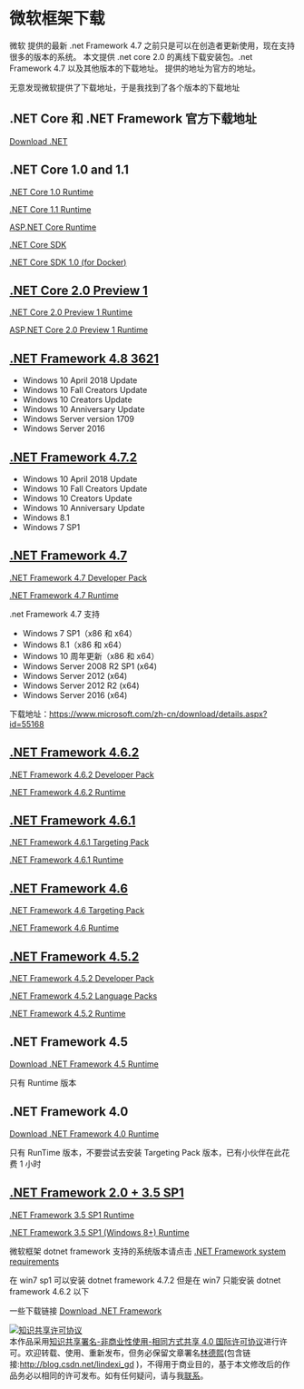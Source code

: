 
# 微软框架下载

微软 提供的最新 .net Framework 4.7 之前只是可以在创造者更新使用，现在支持很多的版本的系统。
本文提供 .net core 2.0 的离线下载安装包。.net Framework 4.7 以及其他版本的下载地址。
提供的地址为官方的地址。

<!--more-->


<!-- CreateTime:2019/10/14 11:25:07 -->


无意发现微软提供了下载地址，于是我找到了各个版本的下载地址

## .NET Core 和 .NET Framework 官方下载地址

[Download .NET](https://dotnet.microsoft.com/download/archives )

## .NET Core 1.0 and 1.1

[.NET Core 1.0 Runtime](https://github.com/dotnet/core/releases/tag/1.0.4)

[.NET Core 1.1 Runtime](https://github.com/dotnet/core/releases/tag/1.1.1)

[ASP.NET Core Runtime](http://www.asp.net/get-started)

[.NET Core SDK](https://www.microsoft.com/net/download/core)

[.NET Core SDK 1.0 (for Docker)](https://www.microsoft.com/net/core#dockercmd)

## [.NET Core 2.0 Preview 1](https://blogs.msdn.microsoft.com/dotnet/2017/05/10/announcing-net-core-2-0-preview-1/)

[.NET Core 2.0 Preview 1 Runtime](https://github.com/dotnet/core/releases/tag/v2.0.0-preview1)

[ASP.NET Core 2.0 Preview 1 Runtime](https://blogs.msdn.microsoft.com/webdev/2017/05/10/aspnet-2-preview-1/)

## [.NET Framework 4.8 3621](https://go.microsoft.com/fwlink/?linkid=2002300)

 - Windows 10 April 2018 Update
 - Windows 10 Fall Creators Update
 - Windows 10 Creators Update
 - Windows 10 Anniversary Update
 - Windows Server version 1709
 - Windows Server 2016

## [.NET Framework 4.7.2](https://support.microsoft.com/en-us/help/4054530/microsoft-net-framework-4-7-2-offline-installer-for-windows )

 - Windows 10 April 2018 Update
 - Windows 10 Fall Creators Update
 - Windows 10 Creators Update
 - Windows 10 Anniversary Update
 - Windows 8.1
 - Windows 7 SP1

## [.NET Framework 4.7](http://go.microsoft.com/fwlink/?LinkID=825321)

[.NET Framework 4.7 Developer Pack](http://go.microsoft.com/fwlink/?LinkId=825319 "The .NET 4.7 Developer pack includes 4.7 reference assemblies needed by Visual Studio and msbuild.")

[.NET Framework 4.7 Runtime](http://go.microsoft.com/fwlink/?LinkId=825299)

.net Framework 4.7 支持 

 - Windows 7 SP1（x86 和 x64）
 - Windows 8.1（x86 和 x64）
 - Windows 10 周年更新（x86 和 x64）
 - Windows Server 2008 R2 SP1 (x64)
 - Windows Server 2012 (x64)
 - Windows Server 2012 R2 (x64)
 - Windows Server 2016 (x64)

下载地址：https://www.microsoft.com/zh-cn/download/details.aspx?id=55168

## [.NET Framework 4.6.2](http://go.microsoft.com/fwlink/?LinkID=708776)

[.NET Framework 4.6.2 Developer Pack](http://go.microsoft.com/fwlink/?LinkId=780617 "The .NET 4.6.2 Developer pack includes 4.6.2 reference assemblies needed by Visual Studio and msbuild.")

[.NET Framework 4.6.2 Runtime](http://go.microsoft.com/fwlink/?LinkId=780597)


## [.NET Framework 4.6.1](http://blogs.msdn.com/b/dotnet/archive/2015/11/30/net-framework-4-6-1-is-now-available.aspx)

[.NET Framework 4.6.1 Targeting Pack](http://go.microsoft.com/fwlink/?LinkId=690706 "The .NET 4.6.1 Developer pack includes the 4.6.1 reference assemblies needed by Visual Studio and msbuild.")

[.NET Framework 4.6.1 Runtime](http://go.microsoft.com/fwlink/?LinkId=671729)

## [.NET Framework 4.6](http://blogs.msdn.com/b/dotnet/archive/2015/07/20/announcing-net-framework-4-6.aspx)


[.NET Framework 4.6 Targeting Pack](http://go.microsoft.com/fwlink/?LinkId=528261 "The .NET 4.6 Developer pack includes the 4.6 reference assemblies needed by Visual Studio and msbuild.")

[.NET Framework 4.6 Runtime](http://go.microsoft.com/fwlink/?LinkId=528259)

## [.NET Framework 4.5.2](http://go.microsoft.com/fwlink/?LinkID=309958)


[.NET Framework 4.5.2 Developer Pack](http://go.microsoft.com/fwlink/?LinkId=328857 "The .NET 4.5.2 Developer pack includes the .NET framework 4.5.2 runtime and targeting pack.")

[.NET Framework 4.5.2 Language Packs](http://go.microsoft.com/fwlink/?LinkId=328858 "Resources to support languages other than English.")

[.NET Framework 4.5.2 Runtime](http://go.microsoft.com/fwlink/?LinkId=397674)

## .NET Framework 4.5

[Download .NET Framework 4.5 Runtime](https://dotnet.microsoft.com/download/dotnet-framework/net45 )

只有 Runtime 版本

## .NET Framework 4.0

[Download .NET Framework 4.0 Runtime](https://dotnet.microsoft.com/download/dotnet-framework/net40 )

只有 RunTime 版本，不要尝试去安装 Targeting Pack 版本，已有小伙伴在此花费 1 小时

## [.NET Framework 2.0 + 3.5 SP1](http://msdn.microsoft.com/library/w0x726c2(VS.90).aspx)


[.NET Framework 3.5 SP1 Runtime](http://go.microsoft.com/fwlink/?LinkID=229190)

[.NET Framework 3.5 SP1 (Windows 8+) Runtime](https://docs.microsoft.com/dotnet/framework/install/dotnet-35-windows-10)

微软框架 dotnet framework 支持的系统版本请点击 [.NET Framework system requirements ](https://docs.microsoft.com/en-us/dotnet/framework/get-started/system-requirements )

在 win7 sp1 可以安装 dotnet framework 4.7.2 但是在 win7 只能安装 dotnet framework 4.6.2 以下

一些下载链接 [Download .NET Framework](https://dotnet.microsoft.com/download/dotnet-framework )





<a rel="license" href="http://creativecommons.org/licenses/by-nc-sa/4.0/"><img alt="知识共享许可协议" style="border-width:0" src="https://licensebuttons.net/l/by-nc-sa/4.0/88x31.png" /></a><br />本作品采用<a rel="license" href="http://creativecommons.org/licenses/by-nc-sa/4.0/">知识共享署名-非商业性使用-相同方式共享 4.0 国际许可协议</a>进行许可。欢迎转载、使用、重新发布，但务必保留文章署名[林德熙](http://blog.csdn.net/lindexi_gd)(包含链接:http://blog.csdn.net/lindexi_gd )，不得用于商业目的，基于本文修改后的作品务必以相同的许可发布。如有任何疑问，请与我[联系](mailto:lindexi_gd@163.com)。